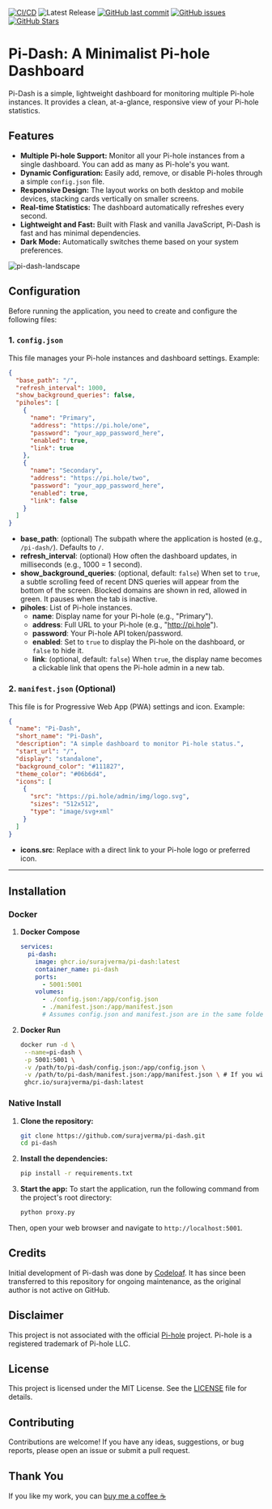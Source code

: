 [![CI/CD](https://github.com/surajverma/pi-dash/actions/workflows/main.yml/badge.svg)](https://github.com/surajverma/pi-dash/actions/workflows/main.yml)
![Latest Release](https://img.shields.io/github/v/release/surajverma/pi-dash?include_prereleases)
[![GitHub last commit](https://img.shields.io/github/last-commit/surajverma/pi-dash)](https://github.com/surajverma/pi-dash/commits/main)
[![GitHub issues](https://img.shields.io/github/issues/surajverma/pi-dash)](https://github.com/surajverma/pi-dash/issues)
[![GitHub Stars](https://img.shields.io/github/stars/surajverma/pi-dash?style=social)](https://github.com/surajverma/pi-dash/stargazers)

# Pi-Dash: A Minimalist Pi-hole Dashboard

Pi-Dash is a simple, lightweight dashboard for monitoring multiple Pi-hole instances. It provides a clean, at-a-glance, responsive view of your Pi-hole statistics.

## Features

- **Multiple Pi-hole Support:** Monitor all your Pi-hole instances from a single dashboard. You can add as many as Pi-hole's you want.
- **Dynamic Configuration:** Easily add, remove, or disable Pi-holes through a simple `config.json` file.
- **Responsive Design:** The layout works on both desktop and mobile devices, stacking cards vertically on smaller screens.
- **Real-time Statistics:** The dashboard automatically refreshes every second.
- **Lightweight and Fast:** Built with Flask and vanilla JavaScript, Pi-Dash is fast and has minimal dependencies.
- **Dark Mode:** Automatically switches theme based on your system preferences.

![pi-dash-landscape](https://github.com/user-attachments/assets/a0e1fbef-279a-40df-9424-0cad50c31b50)

## Configuration

Before running the application, you need to create and configure the following files:

### 1. `config.json`

This file manages your Pi-hole instances and dashboard settings. Example:

```json
{
  "base_path": "/",
  "refresh_interval": 1000,
  "show_background_queries": false,
  "piholes": [
    {
      "name": "Primary",
      "address": "https://pi.hole/one",
      "password": "your_app_password_here",
      "enabled": true,
      "link": true
    },
    {
      "name": "Secondary",
      "address": "https://pi.hole/two",
      "password": "your_app_password_here",
      "enabled": true,
      "link": false
    }
  ]
}
```

- **base_path**: (optional) The subpath where the application is hosted (e.g., `/pi-dash/`). Defaults to `/`.
- **refresh_interval**: (optional) How often the dashboard updates, in milliseconds (e.g., 1000 = 1 second).
- **show_background_queries**: (optional, default: `false`) When set to `true`, a subtle scrolling feed of recent DNS queries will appear from the bottom of the screen. Blocked domains are shown in red, allowed in green. It pauses when the tab is inactive.
- **piholes**: List of Pi-hole instances.
  - **name**: Display name for your Pi-hole (e.g., "Primary").
  - **address**: Full URL to your Pi-hole (e.g., "http://pi.hole").
  - **password**: Your Pi-hole API token/password.
  - **enabled**: Set to `true` to display the Pi-hole on the dashboard, or `false` to hide it.
  - **link**: (optional, default: `false`) When `true`, the display name becomes a clickable link that opens the Pi-hole admin in a new tab.

### 2. `manifest.json` (Optional)

This file is for Progressive Web App (PWA) settings and icon. Example:

```json
{
  "name": "Pi-Dash",
  "short_name": "Pi-Dash",
  "description": "A simple dashboard to monitor Pi-hole status.",
  "start_url": "/",
  "display": "standalone",
  "background_color": "#111827",
  "theme_color": "#06b6d4",
  "icons": [
    {
      "src": "https://pi.hole/admin/img/logo.svg",
      "sizes": "512x512",
      "type": "image/svg+xml"
    }
  ]
}
```

- **icons.src**: Replace with a direct link to your Pi-hole logo or preferred icon.

---

## Installation

### Docker

1. **Docker Compose**
   ```yaml
   services:
     pi-dash:
       image: ghcr.io/surajverma/pi-dash:latest
       container_name: pi-dash
       ports:
         - 5001:5001
       volumes:
         - ./config.json:/app/config.json
         - ./manifest.json:/app/manifest.json
         # Assumes config.json and manifest.json are in the same folder as your compose.yml file
   ```
2. **Docker Run**
   ```bash
   docker run -d \
    --name=pi-dash \
    -p 5001:5001 \
    -v /path/to/pi-dash/config.json:/app/config.json \
    -v /path/to/pi-dash/manifest.json:/app/manifest.json \ # If you wish to edit the current manifest
    ghcr.io/surajverma/pi-dash:latest
   ```

### Native Install

1.  **Clone the repository:**

    ```bash
    git clone https://github.com/surajverma/pi-dash.git
    cd pi-dash
    ```

2.  **Install the dependencies:**

    ```bash
    pip install -r requirements.txt
    ```

3.  **Start the app:**
    To start the application, run the following command from the project's root directory:
    ```bash
    python proxy.py
    ```

Then, open your web browser and navigate to `http://localhost:5001`.

## Credits
Initial development of Pi-dash was done by [Codeloaf](https://github.com/codeloaf). It has since been transferred to this repository for ongoing maintenance, as the original author is not active on GitHub. 

## Disclaimer

This project is not associated with the official [Pi-hole](https://pi-hole.net/) project. Pi-hole is a registered trademark of Pi-hole LLC.

## License

This project is licensed under the MIT License. See the [LICENSE](LICENSE) file for details.

## Contributing

Contributions are welcome! If you have any ideas, suggestions, or bug reports, please open an issue or submit a pull request.

## Thank You
If you like my work, you can [buy me a coffee ☕](https://ko-fi.com/skv)
